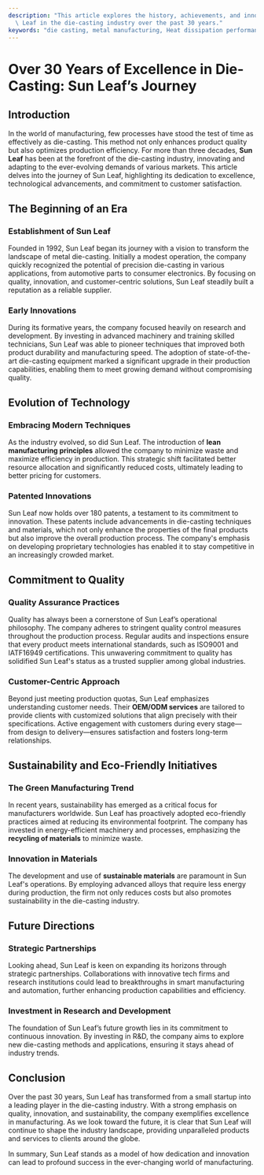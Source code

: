 ```yaml
---
description: "This article explores the history, achievements, and innovative practices of Sun\
  \ Leaf in the die-casting industry over the past 30 years."
keywords: "die casting, metal manufacturing, Heat dissipation performance, Die casting process"
---
```

# Over 30 Years of Excellence in Die-Casting: Sun Leaf’s Journey

## Introduction

In the world of manufacturing, few processes have stood the test of time as effectively as die-casting. This method not only enhances product quality but also optimizes production efficiency. For more than three decades, **Sun Leaf** has been at the forefront of the die-casting industry, innovating and adapting to the ever-evolving demands of various markets. This article delves into the journey of Sun Leaf, highlighting its dedication to excellence, technological advancements, and commitment to customer satisfaction.

## The Beginning of an Era

### Establishment of Sun Leaf

Founded in 1992, Sun Leaf began its journey with a vision to transform the landscape of metal die-casting. Initially a modest operation, the company quickly recognized the potential of precision die-casting in various applications, from automotive parts to consumer electronics. By focusing on quality, innovation, and customer-centric solutions, Sun Leaf steadily built a reputation as a reliable supplier.

### Early Innovations

During its formative years, the company focused heavily on research and development. By investing in advanced machinery and training skilled technicians, Sun Leaf was able to pioneer techniques that improved both product durability and manufacturing speed. The adoption of state-of-the-art die-casting equipment marked a significant upgrade in their production capabilities, enabling them to meet growing demand without compromising quality.

## Evolution of Technology

### Embracing Modern Techniques

As the industry evolved, so did Sun Leaf. The introduction of **lean manufacturing principles** allowed the company to minimize waste and maximize efficiency in production. This strategic shift facilitated better resource allocation and significantly reduced costs, ultimately leading to better pricing for customers.

### Patented Innovations

Sun Leaf now holds over 180 patents, a testament to its commitment to innovation. These patents include advancements in die-casting techniques and materials, which not only enhance the properties of the final products but also improve the overall production process. The company's emphasis on developing proprietary technologies has enabled it to stay competitive in an increasingly crowded market.

## Commitment to Quality

### Quality Assurance Practices

Quality has always been a cornerstone of Sun Leaf’s operational philosophy. The company adheres to stringent quality control measures throughout the production process. Regular audits and inspections ensure that every product meets international standards, such as ISO9001 and IATF16949 certifications. This unwavering commitment to quality has solidified Sun Leaf's status as a trusted supplier among global industries.

### Customer-Centric Approach

Beyond just meeting production quotas, Sun Leaf emphasizes understanding customer needs. Their **OEM/ODM services** are tailored to provide clients with customized solutions that align precisely with their specifications. Active engagement with customers during every stage—from design to delivery—ensures satisfaction and fosters long-term relationships.

## Sustainability and Eco-Friendly Initiatives

### The Green Manufacturing Trend

In recent years, sustainability has emerged as a critical focus for manufacturers worldwide. Sun Leaf has proactively adopted eco-friendly practices aimed at reducing its environmental footprint. The company has invested in energy-efficient machinery and processes, emphasizing the **recycling of materials** to minimize waste. 

### Innovation in Materials

The development and use of **sustainable materials** are paramount in Sun Leaf's operations. By employing advanced alloys that require less energy during production, the firm not only reduces costs but also promotes sustainability in the die-casting industry.

## Future Directions

### Strategic Partnerships

Looking ahead, Sun Leaf is keen on expanding its horizons through strategic partnerships. Collaborations with innovative tech firms and research institutions could lead to breakthroughs in smart manufacturing and automation, further enhancing production capabilities and efficiency.

### Investment in Research and Development

The foundation of Sun Leaf’s future growth lies in its commitment to continuous innovation. By investing in R&D, the company aims to explore new die-casting methods and applications, ensuring it stays ahead of industry trends.

## Conclusion

Over the past 30 years, Sun Leaf has transformed from a small startup into a leading player in the die-casting industry. With a strong emphasis on quality, innovation, and sustainability, the company exemplifies excellence in manufacturing. As we look toward the future, it is clear that Sun Leaf will continue to shape the industry landscape, providing unparalleled products and services to clients around the globe.

In summary, Sun Leaf stands as a model of how dedication and innovation can lead to profound success in the ever-changing world of manufacturing.
